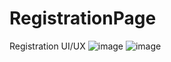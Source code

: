 # RegistrationPage
Registration UI/UX
![image](https://user-images.githubusercontent.com/61906391/101993416-4c916200-3cdc-11eb-8c77-57f2009f913e.png)
![image](https://user-images.githubusercontent.com/61906391/101993421-561aca00-3cdc-11eb-8ce3-ab9914c21ff6.png)

